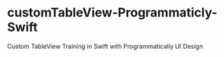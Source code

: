 # customTableView-Programmaticly-Swift
Custom TableView Training in Swift with Programmatically UI Design
